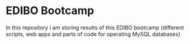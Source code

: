 # EDIBO Bootcamp

In this repository i am storing results of this EDIBO bootcamp (different scripts, web apps and parts of code for operating MySQL databases)
